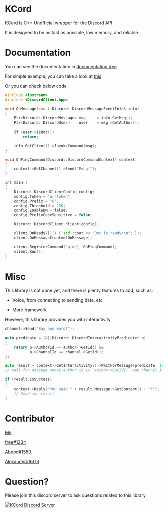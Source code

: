 # KCord
KCord is C++ Unofficial wrapper for the Discord API

It is designed to be as fast as possible, low memory, and reliable.

# Documentation
You can see the documentation in [documentation tree](https://github.com/zKevz/KCord/tree/main/documentation)

For simple example, you can take a look at [this](https://github.com/zKevz/KCord/blob/main/examples/SimpleBot.cpp)

Or you can check below code
```cpp
#include <iostream>
#include <DiscordClient.hpp>

void OnMessage(const Discord::DiscordMessageEventInfo& info)
{
    Ptr<Discord::DiscordMessage> msg     = info.GetMsg();
    Ptr<Discord::DiscordUser>    user    = msg->GetAuthor();

    if (user->IsBot())
        return;

    info.GetClient()->InvokeCommand(msg);
}

void OnPingCommand(Discord::DiscordCommandContext* context)
{
    context->GetChannel()->Send("Pong!");
}

int main()
{
    Discord::DiscordClientConfig config;
    config.Token = "ur-token";
    config.Prefix = "&";
    config.Threshold = 250;
    config.EnableDM = false;
    config.PrefixCaseSensitive = false;

    Discord::DiscordClient client(config);

    client.OnReady([]() { std::cout << "Bot is ready!\n"; });
    client.OnMessageCreated(OnMessage);

    client.RegisterCommand("ping", OnPingCommand);
    client.Run();
}

```

# Misc
This library is not done yet, and there is plenty features to add, such as:

- Voice, from connecting to sending data, etc

- More framework

However, this library provides you with Interactivity.

```cpp
channel->Send("Say any word!");
    
auto predicate = [&](Discord::DiscordInteractivityPredicate* p)
{
    return p->AuthorId == author->GetId() && 
           p->ChannelId == channel->GetId();
};

auto result = context->GetInteractivity()->WaitForMessage(predicate, 10s);
// Wait for message whose author id is `author->GetId()` and channel id is `channel->GetId()`

if (result.IsSuccess)
{
    context->Reply("You said " + result.Message->GetContent() + "!");
    // Send the result
}
```

# Contributor
[Me](https://github.com/zKevz)

[free#1234](https://github.com/smhman)

[Abood#1550](https://github.com/AboodTBR)

[Alexander#9673](https://github.com/Alexander9673)

# Question?
Please join this discord server to ask questions related to this library

[![KCord Discord Server](https://discord.com/api/guilds/868134117965955162/embed.png?style=banner3)](https://discord.gg/YQg8x29MPw)